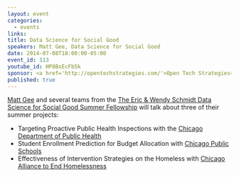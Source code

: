 ```yaml
---
layout: event
categories: 
  - events
links:
title: Data Science for Social Good
speakers: Matt Gee, Data Science for Social Good
date: 2014-07-08T18:00:00-05:00
event_id: 113
youtube_id: HP8BsEcFb5k
sponsor: <a href='http://opentechstrategies.com/'>Open Tech Strategies</a>
published: true
---
```


[Matt Gee](https://twitter.com/matthewgee) and several teams from the [The Eric & Wendy Schmidt Data Science for Social Good Summer Fellowship](http://dssg.io/) will talk about three of their summer projects:

* Targeting Proactive Public Health Inspections with the [Chicago Department of Public Health](http://www.cityofchicago.org/city/en/depts/cdph.html)
* Student Enrollment Prediction for Budget Allocation with [Chicago Public Schools](http://www.cps.edu/)
* Effectiveness of Intervention Strategies on the Homeless with [Chicago Alliance to End Homelessness](http://www.thechicagoalliance.org/)